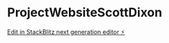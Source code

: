 # ProjectWebsiteScottDixon

[Edit in StackBlitz next generation editor ⚡️](https://stackblitz.com/~/github.com/scottdixon-github/ProjectWebsiteScottDixon)